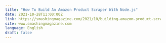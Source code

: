 ```yaml
---
title: "How To Build An Amazon Product Scraper With Node.js"
date: 2021-10-28T11:00:00Z
link: https://smashingmagazine.com/2021/10/building-amazon-product-scraper-nodejs/?utm_medium=RSS&utm_source=news.12bit.vn
site: www.smashingmagazine.com
language: English
draft: false
---
```

